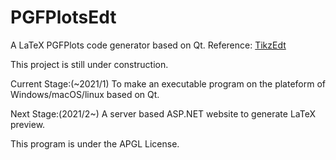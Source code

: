 # PGFPlotsEdt
A LaTeX PGFPlots code generator based on Qt.
Reference: [TikzEdt](http://www.tikzedt.org/)

This project is still under construction.

Current Stage:(~2021/1)
To make an executable program on the plateform of
Windows/macOS/linux based on Qt.

Next Stage:(2021/2~)
A server based ASP.NET website to generate
LaTeX preview.

This program is under the APGL License.
